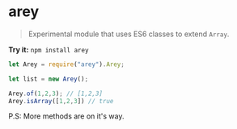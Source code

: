 # arey
> Experimental module that uses ES6 classes to extend `Array`.

__Try it:__ ```npm install arey```

```js
let Arey = require("arey").Arey;

let list = new Arey();

Arey.of(1,2,3); // [1,2,3]
Arey.isArray([1,2,3]) // true
```

P.S: More methods are on it's way.


